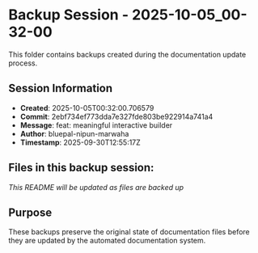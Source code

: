 # Backup Session - 2025-10-05_00-32-00

This folder contains backups created during the documentation update process.

## Session Information
- **Created**: 2025-10-05T00:32:00.706579
- **Commit**: 2ebf734ef773dda7e327fde803be922914a741a4
- **Message**: feat: meaningful interactive builder
- **Author**: bluepal-nipun-marwaha
- **Timestamp**: 2025-09-30T12:55:17Z

## Files in this backup session:
*This README will be updated as files are backed up*

## Purpose
These backups preserve the original state of documentation files before they are updated by the automated documentation system.
